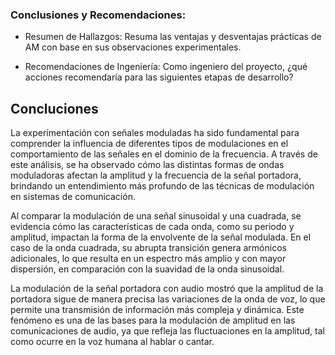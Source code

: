 ### Conclusiones y Recomendaciones:
- Resumen de Hallazgos: Resuma las ventajas y desventajas prácticas de AM con base en sus observaciones experimentales. 

- Recomendaciones de Ingeniería: Como ingeniero del proyecto, ¿qué acciones recomendaría para las siguientes etapas de desarrollo? 

## Concluciones
La experimentación con señales moduladas ha sido fundamental para comprender la influencia de diferentes tipos de modulaciones en el comportamiento de las señales en el dominio de la frecuencia. A través de este análisis, se ha observado cómo las distintas formas de ondas moduladoras afectan la amplitud y la frecuencia de la señal portadora, brindando un entendimiento más profundo de las técnicas de modulación en sistemas de comunicación.



Al comparar la modulación de una señal sinusoidal y una cuadrada, se evidencia cómo las características de cada onda, como su periodo y amplitud, impactan la forma de la envolvente de la señal modulada. En el caso de la onda cuadrada, su abrupta transición genera armónicos adicionales, lo que resulta en un espectro más amplio y con mayor dispersión, en comparación con la suavidad de la onda sinusoidal.



La modulación de la señal portadora con audio mostró que la amplitud de la portadora sigue de manera precisa las variaciones de la onda de voz, lo que permite una transmisión de información más compleja y dinámica. Este fenómeno es una de las bases para la modulación de amplitud en las comunicaciones de audio, ya que refleja las fluctuaciones en la amplitud, tal como ocurre en la voz humana al hablar o cantar.
